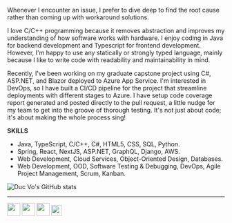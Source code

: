 Whenever I encounter an issue, I prefer to dive deep to find the root cause rather than coming up with workaround solutions. 

I love C/C++ programming because it removes abstraction and improves my understanding of how software works with hardware. I enjoy coding in Java for backend development and Typescript for frontend development. However, I'm happy to use any statically or strongly typed language, mainly because I like to write code with readability and maintainability in mind. 

Recently, I've been working on my graduate capstone project using C#, ASP.NET, and Blazor deployed to Azure App Service. I'm interested in DevOps, so I have built a CI/CD pipeline for the project that streamline deployments with different stages to Azure. I have setup code coverage report generated and posted directly to the pull request, a little nudge for my team to get into the groove of thorough testing. It's not just about code; it's about making the whole process sing!

**SKILLS**
- Java, TypeScript, C/C++, C#, HTML5, CSS, SQL, Python. 
- Spring, React, NextJS, ASP.NET, GraphQL, Django, AWS. 
- Web Development, Cloud Services, Object-Oriented Design, Databases. 
- Web Development, OOD, Software Testing & Debugging, DevOps, Agile Project Management, Scrum, Kanban.

![Duc Vo's GitHub stats](https://github-readme-stats.vercel.app/api?username=ducmvo&show_icons=true&title_color=000&&text_color=555&icon_color=740627&theme=transparent)
  

<!-- <img src="https://github-readme-stats.vercel.app/api/top-langs/?username=ducmvo&layout=compact&custom_title=LANGUAGES&title_color=740627&text_color=c8d0d8&icon_color=24292e&bg_color=0d1118&hide_progress=true&hide_border=true" /> -->

___
[<img src="https://img.icons8.com/material-rounded/50/000000/new-post.png" width="30"/>](mailto:dvo4@seattleu.edu)  [<img src="https://img.icons8.com/ios-filled/50/000000/github.png" width="30"/>](https://github.com/ducmvo/)  [<img src="https://img.icons8.com/ios-filled/50/000000/linkedin.png" width="30"/>](https://www.linkedin.com/in/ducmvo/)  [<img src="https://www.svgrepo.com/show/266221/resume-portfolio.svg" height="25"/>](https://ducmvo.github.io/portfolio/)

<!--
**ducmvo/ducmvo** is a ✨ _special_ ✨ repository because its `README.md` (this file) appears on your GitHub profile.

Here are some ideas to get you started:

- 🔭 I’m currently working on ...
- 🌱 I’m currently learning ...
- 👯 I’m looking to collaborate on ...
- 🤔 I’m looking for help with ...
- 💬 Ask me about ...
- 📫 How to reach me: ...
- 😄 Pronouns: ...
- ⚡ Fun fact: ...
-->
